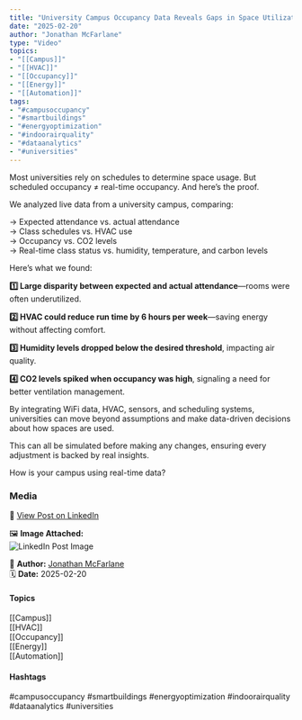 ```yaml
---
title: "University Campus Occupancy Data Reveals Gaps in Space Utilization Energy Use and Air Quality Management"  
date: "2025-02-20"  
author: "Jonathan McFarlane"  
type: "Video"  
topics:  
- "[[Campus]]"  
- "[[HVAC]]"  
- "[[Occupancy]]"  
- "[[Energy]]"  
- "[[Automation]]"  
tags:  
- "#campusoccupancy"  
- "#smartbuildings"  
- "#energyoptimization"  
- "#indoorairquality"  
- "#dataanalytics"  
- "#universities"  
---
```

Most universities rely on schedules to determine space usage. But scheduled occupancy ≠ real-time occupancy. And here’s the proof.

We analyzed live data from a university campus, comparing:

→ Expected attendance vs. actual attendance  
→ Class schedules vs. HVAC use  
→ Occupancy vs. CO2 levels  
→ Real-time class status vs. humidity, temperature, and carbon levels

Here’s what we found:

**1️⃣ Large disparity between expected and actual attendance**—rooms were often underutilized.

**2️⃣ HVAC could reduce run time by 6 hours per week**—saving energy without affecting comfort.

**3️⃣ Humidity levels dropped below the desired threshold**, impacting air quality.

**4️⃣ CO2 levels spiked when occupancy was high**, signaling a need for better ventilation management.

By integrating WiFi data, HVAC, sensors, and scheduling systems, universities can move beyond assumptions and make data-driven decisions about how spaces are used.

This can all be simulated before making any changes, ensuring every adjustment is backed by real insights.

How is your campus using real-time data?

### Media

🔗 [View Post on LinkedIn](https://www.linkedin.com/feed/update/urn:li:activity:7298151716716261377)  
  
🖼 **Image Attached:**  
![LinkedIn Post Image](https://media.licdn.com/dms/image/v2/D5605AQFcyPh76WFTRA/videocover-low/B56ZUg9REBHQCM-/0/1740014914005?e=1742263200&v=beta&t=DihI03zBQ_v8N8hpfT5O7uXqYd0xHSPupZrREPdI0mM)  
  
👤 **Author:** [Jonathan McFarlane](https://www.linkedin.com/in/jonathanmcfarlane/)  
🗓️ **Date:** 2025-02-20

#### Topics

[[Campus]]  
[[HVAC]]  
[[Occupancy]]  
[[Energy]]  
[[Automation]]

#### Hashtags

#campusoccupancy #smartbuildings #energyoptimization #indoorairquality #dataanalytics #universities